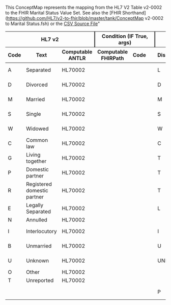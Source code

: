 This ConceptMap represents the mapping from the HL7 V2 Table v2-0002 to the FHIR Marital Status Value Set. See also the [FHIR Shorthand](https://github.com/HL7/v2-to-fhir/blob/master/tank/ConceptMap v2-0002 to Marital Status.fsh) or the [CSV Source File](https://github.com/HL7/v2-to-fhir/blob/master/mappings/)"
<table class='grid'><thead>
<tr><th colspan='3' style='border-right: 2px solid black;'>HL7 v2</th><th colspan='3' style='border-right: 2px solid black;'>Condition (IF True, args)</th><th colspan='4'>HL7 FHIR</th><th>Comments</th></tr>
<tr><th>Code</th><th>Text</th><th>Computable ANTLR</th><th>Computable FHIRPath</th><th>Code</th><th>&#xA0;</th><th>Display</th><th>Code System</th><th>&#xA0;</th></tr></thead>
<tbody>
<tr><td>A</td><td>Separated</td><td style='border-right: 2px'>HL70002</td><td></td><td></td><td style='border-right: 2px'></td><td>L</td><td></td><td>Legally Separated</td><td>http://terminology.hl7.org/CodeSystem/v3-MaritalStatus</td><td></td></tr>
<tr><td>D</td><td>Divorced</td><td style='border-right: 2px'>HL70002</td><td></td><td></td><td style='border-right: 2px'></td><td>D</td><td></td><td>Divorced</td><td>http://terminology.hl7.org/CodeSystem/v3-MaritalStatus</td><td></td></tr>
<tr><td>M</td><td>Married</td><td style='border-right: 2px'>HL70002</td><td></td><td></td><td style='border-right: 2px'></td><td>M</td><td></td><td>Married</td><td>http://terminology.hl7.org/CodeSystem/v3-MaritalStatus</td><td></td></tr>
<tr><td>S</td><td>Single</td><td style='border-right: 2px'>HL70002</td><td></td><td></td><td style='border-right: 2px'></td><td>S</td><td></td><td>Never Married</td><td>http://terminology.hl7.org/CodeSystem/v3-MaritalStatus</td><td></td></tr>
<tr><td>W</td><td>Widowed</td><td style='border-right: 2px'>HL70002</td><td></td><td></td><td style='border-right: 2px'></td><td>W</td><td></td><td>Widowed</td><td>http://terminology.hl7.org/CodeSystem/v3-MaritalStatus</td><td></td></tr>
<tr><td>C</td><td>Common law</td><td style='border-right: 2px'>HL70002</td><td></td><td></td><td style='border-right: 2px'></td><td>C</td><td></td><td>Common Law</td><td>http://terminology.hl7.org/CodeSystem/v3-MaritalStatus</td><td></td></tr>
<tr><td>G</td><td>Living together</td><td style='border-right: 2px'>HL70002</td><td></td><td></td><td style='border-right: 2px'></td><td>T</td><td></td><td>Domestic partner</td><td>http://terminology.hl7.org/CodeSystem/v3-MaritalStatus</td><td></td></tr>
<tr><td>P</td><td>Domestic partner</td><td style='border-right: 2px'>HL70002</td><td></td><td></td><td style='border-right: 2px'></td><td>T</td><td></td><td>Domestic partner</td><td>http://terminology.hl7.org/CodeSystem/v3-MaritalStatus</td><td></td></tr>
<tr><td>R</td><td>Registered domestic partner</td><td style='border-right: 2px'>HL70002</td><td></td><td></td><td style='border-right: 2px'></td><td>T</td><td></td><td>Domestic partner</td><td>http://terminology.hl7.org/CodeSystem/v3-MaritalStatus</td><td></td></tr>
<tr><td>E</td><td>Legally Separated</td><td style='border-right: 2px'>HL70002</td><td></td><td></td><td style='border-right: 2px'></td><td>L</td><td></td><td>Legally Separated</td><td>http://terminology.hl7.org/CodeSystem/v3-MaritalStatus</td><td></td></tr>
<tr><td>N</td><td>Annulled</td><td style='border-right: 2px'>HL70002</td><td></td><td></td><td style='border-right: 2px'></td><td></td><td></td><td></td><td></td><td></td></tr>
<tr><td>I</td><td>Interlocutory</td><td style='border-right: 2px'>HL70002</td><td></td><td></td><td style='border-right: 2px'></td><td>I</td><td></td><td>Interlocutory</td><td>http://terminology.hl7.org/CodeSystem/v3-MaritalStatus</td><td></td></tr>
<tr><td>B</td><td>Unmarried</td><td style='border-right: 2px'>HL70002</td><td></td><td></td><td style='border-right: 2px'></td><td>U</td><td></td><td>unmarried</td><td>http://terminology.hl7.org/CodeSystem/v3-MaritalStatus</td><td></td></tr>
<tr><td>U</td><td>Unknown</td><td style='border-right: 2px'>HL70002</td><td></td><td></td><td style='border-right: 2px'></td><td>UNK</td><td></td><td>unknown</td><td>http://terminology.hl7.org/CodeSystem/v3-NullFlavor</td><td></td></tr>
<tr><td>O</td><td>Other</td><td style='border-right: 2px'>HL70002</td><td></td><td></td><td style='border-right: 2px'></td><td></td><td></td><td></td><td></td><td></td></tr>
<tr><td>T</td><td>Unreported</td><td style='border-right: 2px'>HL70002</td><td></td><td></td><td style='border-right: 2px'></td><td></td><td></td><td></td><td></td><td></td></tr>
<tr><td></td><td></td><td style='border-right: 2px'></td><td></td><td></td><td style='border-right: 2px'></td><td>P</td><td></td><td>Polygamous</td><td>http://terminology.hl7.org/CodeSystem/v3-MaritalStatus</td><td></td></tr>
</tbody></table>
